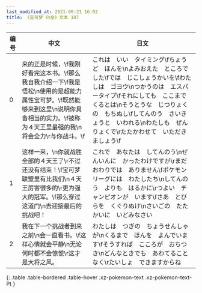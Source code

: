 ```yaml
---
last_modified_at: 2021-08-21 16:02
title: 《宝可梦 白金》文本 187
---
```

| 编号 | 中文 | 日文 |
| ---- | ---- | ---- |
| 0 | 来的正是时候，\f我刚好看完这本书。\f那么我自我介绍一下\f我是悟松\n使用的是超能力属性宝可梦。\f既然能够来到这里\n说明你具备相当的实力。\f被称为４天王里最强的我\n将会全力\r与你战斗。\f | これは　いい　タイミング\fちょうど　ほんを\nよみおえた　ところでした\fでは　じこしょうかいを\fわたしは　ゴヨウ\nつかうのは　エスパータイプ\fそれにしても　ここまで　くるとは\nそうとうな　じつりょくの　もちぬし\fしてんのう　さいきょうと　いわれる\nわたしも　ぜんりょくで\rたたかわせて　いただきましょう\f |
| 1 | 这样一来，\n你就战胜全部的４天王了\r不过还没有结束！\f宝可梦联盟里有比我们\n４天王厉害很多的\r更为强大的冠军。\f那么穿过这道门\n去迎接最后的挑战吧！ | これで　あなたは　してんのう\nぜんいんに　かったわけですが\rまだ　おわりでは　ありません\fポケモンリーグには　わたしたち\nしてんのう　よりも　はるかに\rつよい　チャンピオンが　います\fさあ　とびらを　くぐりぬけ\nさいごの　たたかいに　いどみなさい |
| 2 | 我在下一个挑战者到来之前\n会一直看书。\f这样心情就会平静\n无论何时都不会惊慌\r这才是大将之风。 | わたしは　つぎの　ちょうせんしゃが\nくるまで　ほんを　よんでいます\fそうすれば　こころが　おちつき\nどんなときでも　あわてることなく\rたいしょ　できますからね |
{: .table .table-bordered .table-hover .xz-pokemon-text .xz-pokemon-text-Pt }